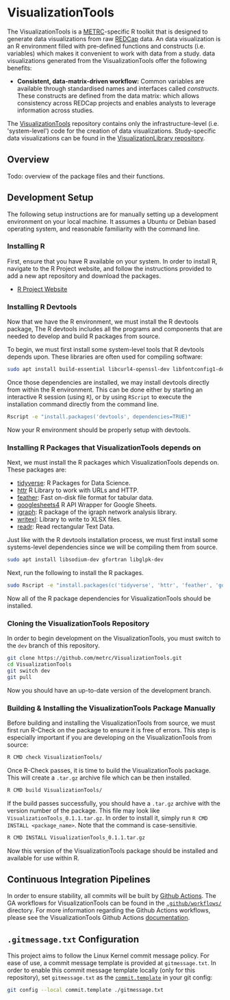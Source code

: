 # VisualizationTools

The VisualizationTools is a [METRC](metrc.org/)-specific R toolkit that is designed to generate data visualizations from raw [REDCap](https://projectredcap.org/) data. An data visualization is an R environment filled with pre-defined functions and constructs (i.e. variables) which makes it convenient to work with data from a study. data visualizations generated from the VisualizationTools offer the following benefits:

* **Consistent, data-matrix-driven workflow:** Common variables are available through standardised names and interfaces called *constructs*. These constructs are defined from the data matrix: which allows consistency across REDCap projects and enables analysts to leverage information across studies.

The [VisualizationTools](https://github.com/metrc/VisualizationTools) repository contains only the infrastructure-level (i.e. 'system-level') code for the creation of data visualizations. Study-specific data visualizations can be found in the [VisualizationLibrary repository](https://github.com/metrc/VisualizationLibrary/).

## Overview

Todo: overview of the package files and their functions.

## Development Setup

The following setup instructions are for manually setting up a development environment on your local
machine. It assumes a Ubuntu or Debian based operating system, and reasonable familiarity with
the command line.

### Installing R

First, ensure that you have R available on your system. In order to install R, navigate to the R Project website, and follow the instructions provided to add a new apt repository and download the packages.

* [R Project Website](https://www.r-project.org/)

### Installing R Devtools

Now that we have the R environment, we must install the R devtools package, The R devtools includes all the programs and components that are needed to develop and build R packages from source. 

To begin, we must first install some system-level tools that R devtools depends upon. These libraries are often used for compiling software:

```bash
sudo apt install build-essential libcurl4-openssl-dev libfontconfig1-dev libfreetype6-dev libfribidi-dev libharfbuzz-dev libjpeg-dev libpng-dev libssl-dev libtiff5-dev libxml2-dev
```

Once those dependencies are installed, we may install devtools directly from within the R environment. This can be done either by starting an interactive R session (using `R`), or by using `RScript` to execute the installation command directly from the command line.

```bash
Rscript -e "install.packages('devtools', dependencies=TRUE)"
```

Now your R environment should be properly setup with devtools.

### Installing R Packages that VisualizationTools depends on

Next, we must install the R packages which VisualizationTools depends on. These packages are:

* [tidyverse](https://www.tidyverse.org/): R Packages for Data Science.
* [httr](https://httr.r-lib.org/) R Library to work with URLs and HTTP.
* [feather](https://posit.co/blog/feather/): Fast on-disk file format for tabular data.
* [googlesheets4](https://googlesheets4.tidyverse.org/) R API Wrapper for Google Sheets.
* [igraph](https://r.igraph.org): R package of the igraph network analysis library.
* [writexl](https://cran.r-project.org/web/packages/writexl/index.html): Library to write to XLSX files.
* [readr](https://readr.tidyverse.org/): Read rectangular Text Data.

Just like with the R devtools installation process, we must first install some systems-level dependencies since we will be compiling them from source.

```bash
sudo apt install libsodium-dev gfortran libglpk-dev
```

Next, run the following to install the R packages.

```bash
sudo Rscript -e "install.packages(c('tidyverse', 'httr', 'feather', 'googlesheets4', 'igraph', 'writexl', 'readr'), dependencies=TRUE)"
```

Now all of the R package dependencies for VisualizationTools should be installed.

### Cloning the VisualizationTools Repository

In order to begin development on the VisualizationTools, you must switch to the `dev` branch of this repository.

```bash
git clone https://github.com/metrc/VisualizationTools.git
cd VisualizationTools
git switch dev
git pull
```

Now you should have an up-to-date version of the development branch.

### Building & Installing the VisualizationTools Package Manually

Before building and installing the VisualizationTools from source, we must first run R-Check on the package to ensure it is free of errors. This step is especially important if you are developing on the VisualizationTools from source:

```bash
R CMD check VisualizationTools/
```

Once R-Check passes, it is time to build the VisualizationTools package. This will create a `.tar.gz` archive file which can be then installed.

```bash
R CMD build VisualizationTools/
```

If the build passes successfully, you should have a `.tar.gz` archive with the version number of the package. This file may look like `VisualizationTools_0.1.1.tar.gz`. In order to install it, simply run `R CMD INSTALL <package_name>`. Note that the command is case-sensitivie.

```bash
R CMD INSTALL VisualizationTools_0.1.1.tar.gz
```

Now this version of the VisualizationTools package should be installed and available for use within R.

## Continuous Integration Pipelines

In order to ensure stability, all commits will be built by [Github Actions](https://docs.github.com/en/actions). The GA workflows for VisualizationTools can be found in the [`.github/workflows/`](./github/workflows/) directory. For more information regarding the Github Actions workflows, please see the VisualizationTools Github Actions [documentation](.github/workflows/README.md).

## `.gitmessage.txt` Configuration
This project aims to follow the Linux Kernel commit message policy. For ease of use, a commit message template is provided at `gitmessage.txt`. In order to enable this commit message template locally (only for this repository), set `gitmessage.txt` as the [`commit.template`](https://www.git-scm.com/book/en/v2/Customizing-Git-Git-Configuration#_commit_template) in your git config:

```bash
git config --local commit.template ./gitmessage.txt
```
